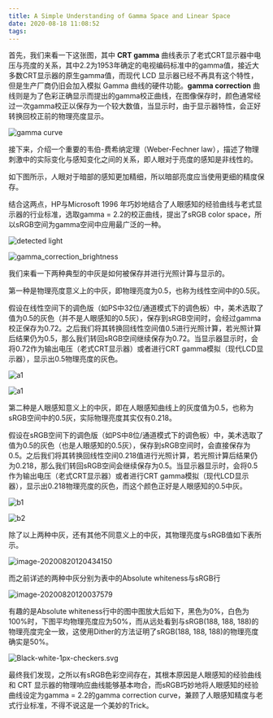 ```yaml
---
title: A Simple Understanding of Gamma Space and Linear Space
date: 2020-08-18 11:08:52
tags:
---
```






首先，我们来看一下这张图，其中 **CRT gamma** 曲线表示了老式CRT显示器中电压与亮度的关系，其中2.2为1953年确定的电视编码标准中的gamma值，接近大多数CRT显示器的原生gamma值，而现代 LCD 显示器已经不再具有这个特性，但是生产厂商仍旧会加入模拟 Gamma 曲线的硬件功能。**gamma correction** 曲线则是为了色彩正确显示而提出的gamma校正曲线，在图像保存时，颜色通常经过一次gamma校正以保存为一个较大数值，当显示时，由于显示器特性，会正好转换回校正前的物理亮度显示。

![gamma curve](https://raw.githubusercontent.com/DiaryChris/typora-image/master/typora/202008/18/114654-494309.jpeg)

接下来，介绍一个重要的韦伯-费希纳定理（Weber-Fechner law），描述了物理刺激中的实际变化与感知变化之间的关系，即人眼对于亮度的感知是非线性的。

如下图所示，人眼对于暗部的感知更加精细，所以暗部亮度应当使用更细的精度保存。

结合这两点，HP与Microsoft 1996 年巧妙地结合了人眼感知的经验曲线与老式显示器的行业标准，选取gamma = 2.2的校正曲线，提出了sRGB color space，所以sRGB空间为gamma空间中应用最广泛的一种。

![detected light](https://raw.githubusercontent.com/DiaryChris/typora-image/master/typora/202008/19/131452-613153.png)

![gamma_correction_brightness](https://raw.githubusercontent.com/DiaryChris/typora-image/master/typora/202008/19/105005-986928.png)

我们来看一下两种典型的中灰是如何被保存并进行光照计算与显示的。

第一种是物理亮度意义上的中灰，即物理亮度为0.5，也称为线性空间中的0.5灰。

假设在线性空间下的调色版（如PS中32位/通道模式下的调色板）中，美术选取了值为0.5的灰色（并不是人眼感知的0.5灰），保存到sRGB空间时，会经过gamma校正保存为0.72。之后我们将其转换回线性空间值0.5进行光照计算，若光照计算后结果仍为0.5，那么我们转回sRGB空间继续保存为0.72。当显示器显示时，会将0.72作为输出电压（老式CRT显示器）或者进行CRT gamma模拟（现代LCD显示器），显示出0.5物理亮度的灰色。

![a1](https://raw.githubusercontent.com/DiaryChris/typora-image/master/typora/202008/19/104152-906103.png)

![a1](https://raw.githubusercontent.com/DiaryChris/typora-image/master/typora/202008/19/104135-825367.png)

第二种是人眼感知意义上的中灰，即在人眼感知曲线上的灰度值为0.5，也称为sRGB空间中的0.5灰，实际物理亮度其实仅有0.218。

假设在sRGB空间下的调色版（如PS中8位/通道模式下的调色板）中，美术选取了值为0.5的灰色（也是人眼感知的0.5灰），保存到sRGB空间时，会直接保存为0.5。之后我们将其转换回线性空间0.218值进行光照计算，若光照计算后结果仍为0.218，那么我们转回sRGB空间会继续保存为0.5。当显示器显示时，会将0.5作为输出电压（老式CRT显示器）或者进行CRT gamma模拟（现代LCD显示器），显示出0.218物理亮度的灰色，而这个颜色正好是人眼感知的0.5中灰。



![b1](https://raw.githubusercontent.com/DiaryChris/typora-image/master/typora/202008/19/104212-535350.png)

![b2](https://raw.githubusercontent.com/DiaryChris/typora-image/master/typora/202008/19/104210-164728.png)

除了以上两种中灰，还有其他不同意义上的中灰，其物理亮度与sRGB值如下表所示。

![image-20200820120434150](https://raw.githubusercontent.com/DiaryChris/typora-image/master/typora/202008/20/120038-909013.png)

而之前详述的两种中灰分别为表中的Absolute whiteness与sRGB行

![image-20200820120037579](https://raw.githubusercontent.com/DiaryChris/typora-image/master/typora/202008/20/120354-670520.png)

有趣的是Absolute whiteness行中的图中图放大后如下，黑色为0%，白色为100%时，下图平均物理亮度应为50%，而从远处看到与sRGB(188, 188, 188)的物理亮度完全一致，这使用Dither的方法证明了sRGB(188, 188, 188)的物理亮度确实是50%。

![Black-white-1px-checkers.svg](https://raw.githubusercontent.com/DiaryChris/typora-image/master/typora/202008/20/120655-209615.png)



最终我们发现，之所以有sRGB色彩空间存在，其根本原因是人眼感知的经验曲线和 CRT 显示器的物理响应曲线能够基本吻合，而sRGB巧妙地将人眼感知的经验曲线设定为gamma = 2.2的gamma correction curve，兼顾了人眼感知精度与老式行业标准，不得不说这是一个美妙的Trick。